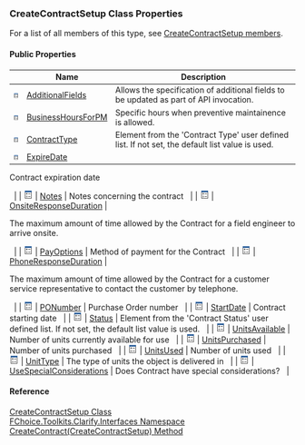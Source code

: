 ﻿### CreateContractSetup Class Properties

For a list of all members of this type, see [CreateContractSetup members](FChoice.Toolkits.Clarify~FChoice.Toolkits.Clarify.Interfaces.CreateContractSetup_members.md).

#### Public Properties

|   | Name | Description |
| --- | --- | --- |
| ![Public Property](dotnetimages/publicProperty.png) | [AdditionalFields](FChoice.Toolkits.Clarify~FChoice.Toolkits.Clarify.Interfaces.CreateContractSetup~AdditionalFields.md) | Allows the specification of additional fields to be updated as part of API invocation.   |
| ![Public Property](dotnetimages/publicProperty.png) | [BusinessHoursForPM](FChoice.Toolkits.Clarify~FChoice.Toolkits.Clarify.Interfaces.CreateContractSetup~BusinessHoursForPM.md) | Specific hours when preventive maintainence is allowed.   |
| ![Public Property](dotnetimages/publicProperty.png) | [ContractType](FChoice.Toolkits.Clarify~FChoice.Toolkits.Clarify.Interfaces.CreateContractSetup~ContractType.md) | Element from the 'Contract Type' user defined list. If not set, the default list value is used.   |
| ![Public Property](dotnetimages/publicProperty.png) | [ExpireDate](FChoice.Toolkits.Clarify~FChoice.Toolkits.Clarify.Interfaces.CreateContractSetup~ExpireDate.md) | 
Contract expiration date

  |
| ![Public Property](dotnetimages/publicProperty.png) | [Notes](FChoice.Toolkits.Clarify~FChoice.Toolkits.Clarify.Interfaces.CreateContractSetup~Notes.md) | Notes concerning the contract   |
| ![Public Property](dotnetimages/publicProperty.png) | [OnsiteResponseDuration](FChoice.Toolkits.Clarify~FChoice.Toolkits.Clarify.Interfaces.CreateContractSetup~OnsiteResponseDuration.md) | 

The maximum amount of time allowed by the Contract for a field engineer to arrive onsite.

  |
| ![Public Property](dotnetimages/publicProperty.png) | [PayOptions](FChoice.Toolkits.Clarify~FChoice.Toolkits.Clarify.Interfaces.CreateContractSetup~PayOptions.md) | Method of payment for the Contract   |
| ![Public Property](dotnetimages/publicProperty.png) | [PhoneResponseDuration](FChoice.Toolkits.Clarify~FChoice.Toolkits.Clarify.Interfaces.CreateContractSetup~PhoneResponseDuration.md) | 

The maximum amount of time allowed by the Contract for a customer service representative to contact the customer by telephone.

  |
| ![Public Property](dotnetimages/publicProperty.png) | [PONumber](FChoice.Toolkits.Clarify~FChoice.Toolkits.Clarify.Interfaces.CreateContractSetup~PONumber.md) | Purchase Order number   |
| ![Public Property](dotnetimages/publicProperty.png) | [StartDate](FChoice.Toolkits.Clarify~FChoice.Toolkits.Clarify.Interfaces.CreateContractSetup~StartDate.md) | Contract starting date   |
| ![Public Property](dotnetimages/publicProperty.png) | [Status](FChoice.Toolkits.Clarify~FChoice.Toolkits.Clarify.Interfaces.CreateContractSetup~Status.md) | Element from the 'Contract Status' user defined list. If not set, the default list value is used.   |
| ![Public Property](dotnetimages/publicProperty.png) | [UnitsAvailable](FChoice.Toolkits.Clarify~FChoice.Toolkits.Clarify.Interfaces.CreateContractSetup~UnitsAvailable.md) | Number of units currently available for use   |
| ![Public Property](dotnetimages/publicProperty.png) | [UnitsPurchased](FChoice.Toolkits.Clarify~FChoice.Toolkits.Clarify.Interfaces.CreateContractSetup~UnitsPurchased.md) | Number of units purchased   |
| ![Public Property](dotnetimages/publicProperty.png) | [UnitsUsed](FChoice.Toolkits.Clarify~FChoice.Toolkits.Clarify.Interfaces.CreateContractSetup~UnitsUsed.md) | Number of units used   |
| ![Public Property](dotnetimages/publicProperty.png) | [UnitType](FChoice.Toolkits.Clarify~FChoice.Toolkits.Clarify.Interfaces.CreateContractSetup~UnitType.md) | The type of units the object is delivered in   |
| ![Public Property](dotnetimages/publicProperty.png) | [UseSpecialConsiderations](FChoice.Toolkits.Clarify~FChoice.Toolkits.Clarify.Interfaces.CreateContractSetup~UseSpecialConsiderations.md) | Does Contract have special considerations?   |





#### Reference

[CreateContractSetup Class](FChoice.Toolkits.Clarify~FChoice.Toolkits.Clarify.Interfaces.CreateContractSetup.md)  
[FChoice.Toolkits.Clarify.Interfaces Namespace](FChoice.Toolkits.Clarify~FChoice.Toolkits.Clarify.Interfaces_namespace.md)  
[CreateContract(CreateContractSetup) Method](FChoice.Toolkits.Clarify~FChoice.Toolkits.Clarify.Interfaces.InterfacesToolkit~CreateContract(CreateContractSetup).md)